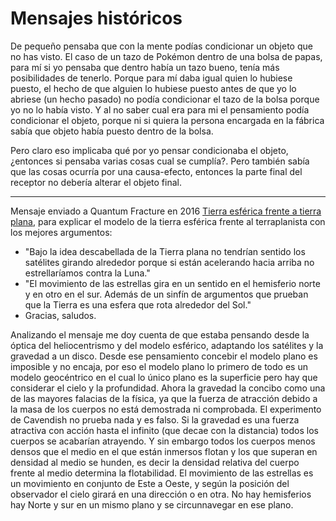 # Mensajes históricos

De pequeño pensaba que con la mente podías condicionar un objeto que no has visto. El caso de un tazo de Pokémon dentro de una bolsa de papas, para mí si yo pensaba que dentro había un tazo bueno, tenía más posibilidades de tenerlo. Porque para mí daba igual quien lo hubiese puesto, el hecho de que alguien lo hubiese puesto antes de que yo lo abriese (un hecho pasado) no podía condicionar el tazo de la bolsa porque yo no lo había visto. Y al no saber cual era para mi el pensamiento podía condicionar el objeto, porque ni si quiera la persona encargada en la fábrica sabía que objeto había puesto dentro de la bolsa.

Pero claro eso implicaba qué por yo pensar condicionaba el objeto, ¿entonces si pensaba varias cosas cual se cumplía?. Pero también sabía que las cosas ocurría por una causa-efecto, entonces la parte final del receptor no debería alterar el objeto final.

---

Mensaje enviado a Quantum Fracture en 2016 [Tierra esférica frente a tierra plana](https://www.youtube.com/watch?=ID), para explicar el modelo de la tierra esférica frente al terraplanista con los mejores argumentos:
- "Bajo la idea descabellada de la Tierra plana no tendrían sentido los satélites girando alrededor porque si están acelerando hacia arriba no estrellaríamos contra la Luna."
- "El movimiento de las estrellas gira en un sentido en el hemisferio norte y en otro en el sur. Además de un sinfín de argumentos que prueban que la Tierra es una esfera que rota alrededor del Sol."
- Gracias, saludos.

Analizando el mensaje me doy cuenta de que estaba pensando desde la óptica del heliocentrismo y del modelo esférico, adaptando los satélites y la gravedad a un disco. Desde ese pensamiento concebir el modelo plano es imposible y no encaja, por eso el modelo plano lo primero de todo es un modelo geocéntrico en el cual lo único plano es la superficie pero hay que considerar el cielo y la profundidad. 
Ahora la gravedad la concibo como una de las mayores falacias de la física, ya que la fuerza de atracción debido a la masa de los cuerpos no está demostrada ni comprobada. El experimento de Cavendish no prueba nada y es falso. Si la gravedad es una fuerza atractiva con acción hasta el infinito (que decae con la distancia) todos los cuerpos se acabarían atrayendo. Y sin embargo todos los cuerpos menos densos que el medio en el que están inmersos flotan y los que superan en densidad al medio se hunden, es decir la densidad relativa del cuerpo frente al medio determina la flotabilidad.
El movimiento de las estrellas es un movimiento en conjunto de Este a Oeste, y según la posición del observador el cielo girará en una dirección o en otra. No hay hemisferios hay Norte y sur en un mismo plano y se circunnavegar en ese plano.
